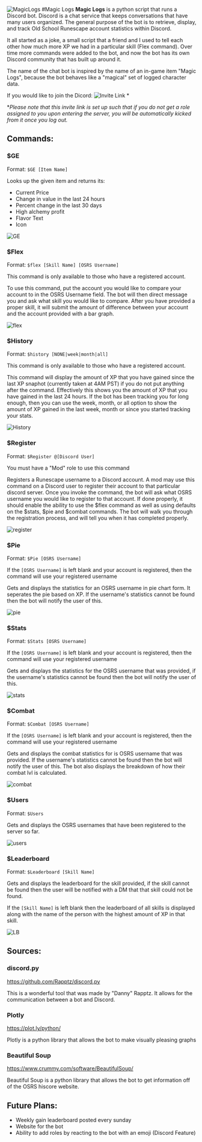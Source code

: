 ![MagicLogs](https://vignette.wikia.nocookie.net/2007scape/images/a/ac/Magic_logs_detail_animated.gif/revision/latest?cb=20180205042632) 
#Magic Logs 
**Magic Logs** is a python script that runs a Discord bot. Discord is a chat service that keeps conversations that have many users organized. The general purpose of the bot is to retrieve, display, and track Old School Runescape account statistics within Discord.  

It all started as a joke, a small script that a friend and I used to tell each other how much more XP we had in a particular skill (Flex command). Over time more commands were added to the bot, and now the bot has its own Discord community that has built up around it. 

The name of the chat bot is inspired by the name of an in-game item "Magic Logs", because the bot behaves like a "magical" set of logged character data. 

If you would like to join the Dicord:
![Invite Link](https://discord.gg/DZqKTun) *

*_Please note that this invite link is set up such that if you do not get a role assigned to you upon entering the server, you will be automatically kicked from it once you log out._

## Commands:
### $GE
Format: `$GE [Item Name]`

Looks up the given item and returns its:
- Current Price
- Change in value in the last 24 hours
- Percent change in the last 30 days
- High alchemy profit
- Flavor Text
- Icon

![GE](https://i.imgur.com/Z2nIzdY.png)
### $Flex
Format: `$flex [Skill Name] [OSRS Username]`

This command is only available to those who have a registered account.

To use this command, put the account you would like to compare your account to in the OSRS Username field. The bot will then direct message you and ask what skill you would like to compare. After you have provided a proper skill, it will submit the amount of difference between your account and the account provided with a bar graph.

![flex](https://i.imgur.com/PIJegbt.png)
### $History
Format: `$history [NONE|week|month|all]`

This command is only available to those who have a registered account.

This command will display the amount of XP that you have gained since the last XP snaphot (currently taken at 4AM PST) if you do not put anything after the command. Effectively this shows you the amount of XP that you have gained in the last 24 hours. If the bot has been tracking you for long enough, then you can use the week, month, or all option to show the amount of XP gained in the last week, month or since you started tracking your stats.

![History](https://i.imgur.com/5r07Ayz.png)
### $Register
Format: `$Register @[Discord User]`

You must have a "Mod" role to use this command

Registers a Runescape username to a Discord account. A mod may use this command on a Discord user to register their account to that particular discord server. Once you invoke the command, the bot will ask what OSRS username you would like to register to that account. If done properly, it should enable the ability to use the $flex command as well as using defaults on the $stats, $pie and $combat commands. The bot will walk you through the registration process, and will tell you when it has completed properly.

![register](https://i.imgur.com/af2qu2V.png)
### $Pie
Format: `$Pie [OSRS Username]`

If the `[OSRS Username]` is left blank and your account is registered, then the command will use your registered username

Gets and displays the statistics for an OSRS username in pie chart form. It seperates the pie based on XP. If the username's statistics cannot be found then the bot will notify the user of this.

![pie](https://i.imgur.com/l7o63EX.png)
### $Stats
Format: `$Stats [OSRS Username]`

If the `[OSRS Username]` is left blank and your account is registered, then the command will use your registered username

Gets and displays the statistics for the OSRS username that was provided, if the username's statistics cannot be found then the bot will notify the user of this.

![stats](https://i.imgur.com/III0bA2.png)
### $Combat
Format: `$Combat [OSRS Username]`

If the `[OSRS Username]` is left blank and your account is registered, then the command will use your registered username

Gets and displays the combat statistics for is OSRS username that was provided. If the username's statistics cannot be found then the bot will notify the user of this. The bot also displays the breakdown of how their combat lvl is calculated.

![combat](https://i.imgur.com/XeK42r8.png)
### $Users
Format: `$Users`

Gets and displays the OSRS usernames that have been registered to the server so far.

![users](https://i.imgur.com/g0E4ngq.png)
### $Leaderboard
Format: `$Leaderboard [Skill Name]`

Gets and displays the leaderboard for the skill provided, if the skill cannot be found then the user will be notified with a DM that that skill could not be found. 

If the `[Skill Name]` is left blank then the leaderboard of all skills is displayed along with the name of the person with the highest amount of XP in that skill.

![LB](https://i.imgur.com/ubyDEp7.png)
## Sources:
### discord.py
https://github.com/Rapptz/discord.py

This is a wonderful tool that was made by "Danny" Rapptz. It allows for the communication between a bot and Discord.
### Plotly
https://plot.ly/python/

Plotly is a python library that allows the bot to make visually pleasing graphs
### Beautiful Soup
https://www.crummy.com/software/BeautifulSoup/

Beautiful Soup is a python library that allows the bot to get information off of the OSRS hiscore website.

## Future Plans:
- Weekly gain leaderboard posted every sunday
- Website for the bot
- Ability to add roles by reacting to the bot with an emoji (Discord Feature)
